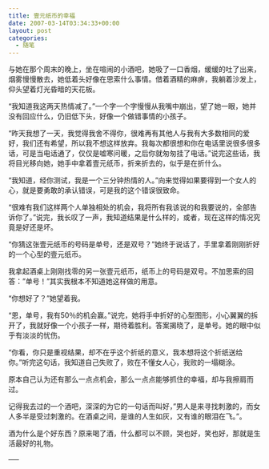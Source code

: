 ```yaml
---
title: 壹元纸币的幸福
date: 2007-03-14T03:34:33+00:00
layout: post
categories:
  - 随笔
---
```


与她在那个周末的晚上，坐在喧闹的小酒吧，她吸了一口香烟，缓缓的吐了出来，烟雾慢慢散去，她低着头好像在思索什么事情。借着酒精的麻痹，我躺着沙发上，仰头望着灯光昏暗的天花板。

“我知道我这两天热情减了。”一个字一个字慢慢从我嘴中崩出，望了她一眼，她并没有回应什么，仍旧低下头，好像一个做错事情的小孩子。

“昨天我想了一天，我觉得我舍不得你，很难再有其他人与我有大多数相同的爱好，我们还有希望，所以我不想这样放弃。我每次都很想和你在电话里说很多很多话，可是当电话通了，仅仅是嘘寒问暖，之后你就匆匆挂了电话。”说完这些话，我将目光移向她，她手中拿着壹元纸币，折来折去的，似乎是在折什么。

“我知道，经你测试，我是一个三分钟热情的人。”向来觉得如果要得到一个女人的心，就是要勇敢的承认错误，可是我的这个错误很致命。
<!--more-->
“很难有我们这样两个人单独相处的机会，我将所有我该说的和我要说的，全部告诉你了。”说完，我长叹了一声，我知道结果是什么样的，或者，现在这样的情况究竟是好还是坏。

“你猜这张壹元纸币的号码是单号，还是双号？”她终于说话了，手里拿着刚刚折好的一个心型的壹元纸币。

我拿起酒桌上刚刚找零的另一张壹元纸币，纸币上的号码是双号。不加思索的回答：”单号！”其实我根本不知道她这样做的用意。

“你想好了？”她望着我。

“恩，单号，我有50％的机会赢。”说完，她将手中折好的心型图形，小心翼翼的拆开了，我就好像一个小孩子一样，期待着胜利。答案揭晓了，是单号。她的眼中似乎有淡淡的忧伤。

“你看，你只是重视结果，却不在乎这个折纸的意义，我本想将这个折纸送给你。”听完这句话，我知道自己失败了，败在不懂女人心，我败的一塌糊涂。

原本自己认为还有那么一点点机会，那么一点点能够抓住的幸福，却与我擦肩而过。

记得我去过的一个酒吧，深深的为它的一句话而叫好，”男人是来寻找刺激的，而女人多半是受过刺激的。在酒桌之间，是谁的人生如灰，又有谁的眼泪在飞。”。

酒为什么是个好东西？原来喝了酒，什么都可以不顾，哭也好，笑也好，那就是生活最好的礼物。

—–
